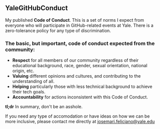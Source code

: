 ## YaleGitHubConduct

My published __Code of Conduct__.  This is a set of norms I expect from everyone who will participate in GitHub-related events at Yale.  There is a zero-tolerance policy for any type of discrimination.  

### The basic, but important, code of conduct expected from the community:
- __Respect__ for all members of our community regardless of their educational background, race, gender, sexual orientation, national origin, etc.  
- __Valuing__ different opinions and cultures, and contributing to the understanding of all.
- __Helping__ particularly those with less technical background to achieve their tech goals.  
- __Accountability__ for actions inconsistent with this Code of Conduct.

__tl;dr__ In summary, don't be an asshole. 

If you need any type of accomodation or have ideas on how we can be more inclusive, please contact me directly at josemari.feliciano@yale.edu 
